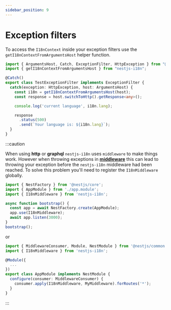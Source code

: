 ```yaml
---
sidebar_position: 9
---
```


# Exception filters

To access the `I18nContext` inside your exception filters use the `getI18nContextFromArgumentsHost` helper function.

```typescript title="src/test.filter.ts"
import { ArgumentsHost, Catch, ExceptionFilter, HttpException } from "@nestjs/common";
import { getI18nContextFromArgumentsHost } from "nestjs-i18n";

@Catch()
export class TestExceptionFilter implements ExceptionFilter {
  catch(exception: HttpException, host: ArgumentsHost) {
    const i18n = getI18nContextFromArgumentsHost(host);
    const response = host.switchToHttp().getResponse<any>();

    console.log('current language', i18n.lang);

    response
      .status(500)
      .send(`Your language is: ${i18n.lang}`);
  }
}
```

:::caution

When using **http** or **graphql** `nestjs-i18n` uses `middleware` to make things work. However when throwing exceptions in [**middleware**](https://docs.nestjs.com/middleware#middleware) this can lead to throwing your exception before the `nestjs-i18n` middleware had been reached. To solve this problem you'll need to register the `I18nMiddleware` globally.

```typescript title="src/main.ts"
import { NestFactory } from '@nestjs/core';
import { AppModule } from './app.module';
import { I18nMiddleware } from 'nestjs-i18n';

async function bootstrap() {
  const app = await NestFactory.create(AppModule);
  app.use(I18nMiddleware);
  await app.listen(3000);
}
bootstrap();
```

or

```typescript title="src/app.module.ts"
import { MiddlewareConsumer, Module, NestModule } from '@nestjs/common';
import { I18nMiddleware } from 'nestjs-i18n';

@Module({
  ...
})
export class AppModule implements NestModule {
  configure(consumer: MiddlewareConsumer) {
    consumer.apply(I18nMiddleware, MyMiddleware).forRoutes('*');
  }
}

```

:::